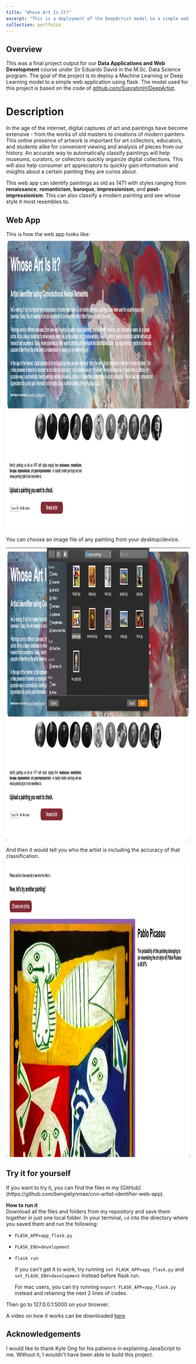 ```yaml
---
title: "Whose Art Is It?"
excerpt: "This is a deployment of the DeepArtist model to a simple web application using flask. The algorithm, which trained on `ResNet50`, identifies the artist when shown a painting.<br/><br><img src='/images/artist-classifier/titlecard.png' width='800' height='600'>"
collection: portfolio
---
```


<h2>Overview</h2>

This was a final project output for our <b>Data Applications and Web Development</b> course under Sir Eduardo David in the M.Sc. Data Science program. The goal of the project is to deploy a Machine Learning or Deep Learning model to a simple web application using flask. The model used for this project is based on the code of [github.com/SupratimH/DeepArtist](https://github.com/SupratimH/applying-ml-use-cases/tree/master/DeepArtist-Identify-Artist-From-Art).

<h1>Description</h1>
In the age of the internet, digital captures of art and paintings have become extensive - from the works of old masters to creations of modern painters. This online presence of artwork is important for art collectors, educators, and students alike for convenient viewing and analysis of pieces from our history. An accurate way to automatically classify paintings will help museums, curators, or collectors quickly organize digital collections. This will also help consumer art appreciators to quickly gain information and insights about a certain painting they are curios about.

This web app can identify paintings as old as 1471 with styles ranging from **renaissance**, **romanticism**, **baroque**, **impressionism**, and **post-impressionism**. This can also classify a modern painting and see whose style it most resembles to. 

<h2>Web App</h2>
This is how the web app looks like: 

<img src='/images/artist-classifier/artist-classifier-home-page.png' width='900' height='800'>

You can choose an image file of any painting from your desktop/device. 

<img src='/images/artist-classifier/artist-classifier-upload.png' width='900' height='800'>

And then it would tell you who the artist is including the accuracy of that classification. 

<img src='/images/artist-classifier/artist-classifier-prediction.png' width='900' height='800'>


<h2>Try it for yourself</h2>
If you want to try it, you can find the files in my [GitHub](https://github.com/bengielynmae/cnn-artist-identifier-web-app).

**How to run it**<br>
Download all the files and folders from my repository and save them together in just one local folder. In your terminal, `cd` into the directory where you saved them and run the following:<br>
* `FLASK_APP=app_flask.py`
* `FLASK_ENV=development`
* `flask run`

  If you can't get it to work, try running `set FLASK_APP=app_flask.py` and `set_FLASK_ENV=development` instead before flask run. 

  For mac users, you can try running `export FLASK_APP=app_flask.py` instead and retaining the next 2 lines of codes. 

Then go to 127.0.0.1:5000 on your browser. 

A video on how it works can be downloaded [here](/files/artist-classifier.mov)


<h2>Acknowledgements</h2>
<p>I would like to thank Kyle Ong for his patience in explaining JavaScript to me. Without it, I wouldn't have been able to build this project.</p>